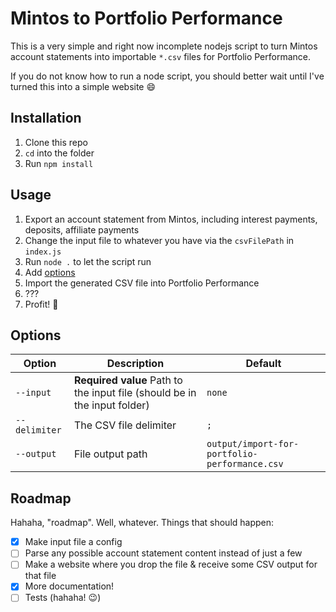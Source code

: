 # Mintos to Portfolio Performance

This is a very simple and right now incomplete nodejs script to turn Mintos account statements into importable `*.csv` files for Portfolio Performance.

If you do not know how to run a node script, you should better wait until I've turned this into a simple website :smile:

## Installation

1. Clone this repo
1. `cd` into the folder
1. Run `npm install`

## Usage

1. Export an account statement from Mintos, including interest payments, deposits, affiliate payments
1. Change the input file to whatever you have via the `csvFilePath` in `index.js`
1. Run `node .` to let the script run
1. Add [options](#options)
1. Import the generated CSV file into Portfolio Performance
1. ???
1. Profit! :money_with_wings:

## Options

| Option        | Description                                                               | Default                                       |
| ------------- | ------------------------------------------------------------------------- | --------------------------------------------- |
| `--input`     | **Required value** Path to the input file (should be in the input folder) | `none`                                        |
| `--delimiter` | The CSV file delimiter                                                    | `;`                                           |
| `--output`    | File output path                                                          | `output/import-for-portfolio-performance.csv` |

## Roadmap

Hahaha, "roadmap". Well, whatever. Things that should happen:

- [x] Make input file a config
- [ ] Parse any possible account statement content instead of just a few
- [ ] Make a website where you drop the file & receive some CSV output for that file
- [x] More documentation!
- [ ] Tests (hahaha! :wink:)
